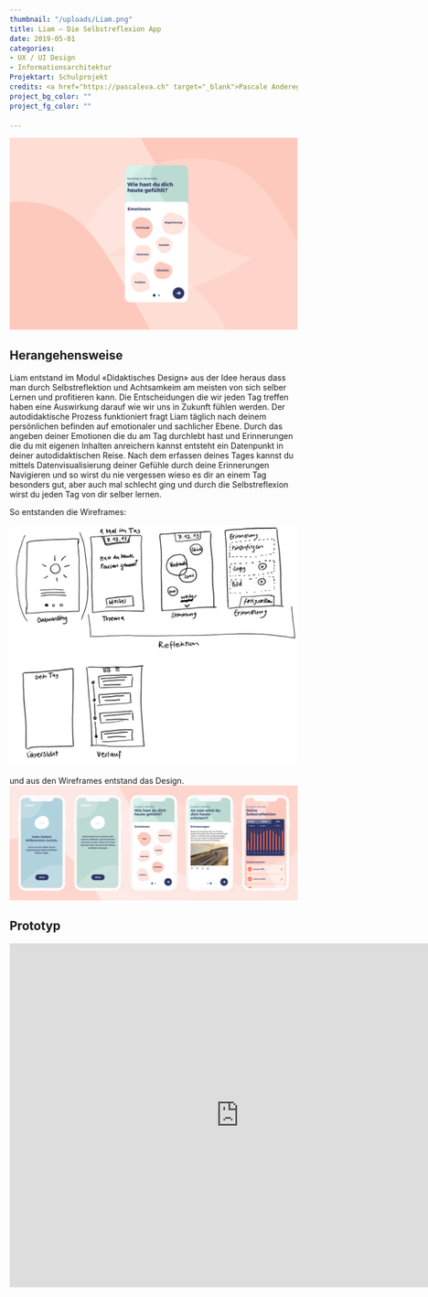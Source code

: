 ```yaml
---
thumbnail: "/uploads/Liam.png"
title: Liam – Die Selbstreflexion App
date: 2019-05-01
categories:
- UX / UI Design
- Informationsarchitektur
Projektart: Schulprojekt
credits: <a href="https://pascaleva.ch" target="_blank">Pascale Anderegg</a>, <a href="https://kilchhofer.ch" target="_blank">Severin Kilchhofer</a>
project_bg_color: ""
project_fg_color: ""

---
```

![](/uploads/Liam.png)

## Herangehensweise
Liam entstand im Modul «Didaktisches Design» aus der Idee heraus dass man durch Selbstreflektion und Achtsamkeim am meisten von sich selber Lernen und profitieren kann. Die Entscheidungen die wir jeden Tag treffen haben eine Auswirkung darauf wie wir uns in Zukunft fühlen werden. Der autodidaktische Prozess funktioniert fragt Liam täglich nach deinem persönlichen befinden auf emotionaler und sachlicher Ebene. 
Durch das angeben deiner Emotionen die du am Tag durchlebt hast und Erinnerungen die du mit eigenen Inhalten anreichern kannst entsteht ein Datenpunkt in deiner autodidaktischen Reise. Nach dem erfassen deines Tages kannst du mittels Datenvisualisierung deiner Gefühle durch deine Erinnerungen Navigieren und so wirst du nie vergessen wieso es dir an einem Tag besonders gut, aber auch mal schlecht ging und durch die Selbstreflexion wirst du jeden Tag von dir selber lernen.

So entstanden die Wireframes:

![](/uploads/liam_wireframe.png)

und aus den Wireframes entstand das Design.
![](/uploads/Liam_Design.png)

## Prototyp
<iframe style="border: 1px solid rgba(0, 0, 0, 0.1);" width="800" height="600" src="https://www.figma.com/embed?embed_host=share&url=https%3A%2F%2Fwww.figma.com%2Fproto%2Fj3v4GhCw0v9VIdVTT4JN1n%2FLiam%3Fnode-id%3D1%253A2%26viewport%3D221%252C614%252C0.06738853454589844%26scaling%3Dcontain&chrome=DOCUMENTATION" allowfullscreen></iframe>
